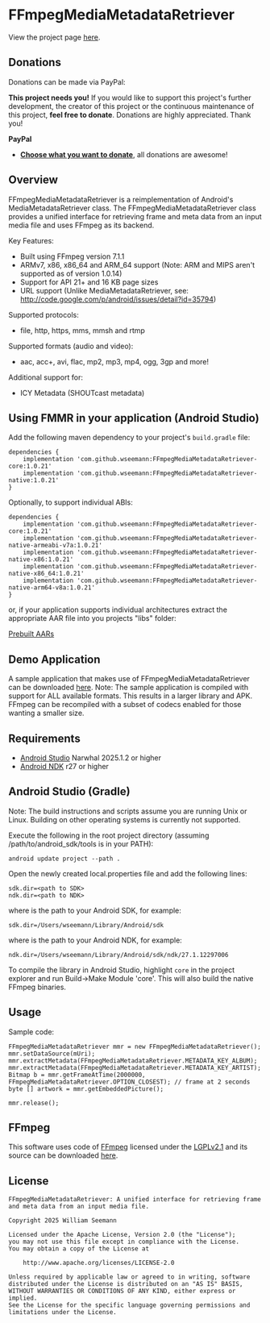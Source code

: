 # FFmpegMediaMetadataRetriever

View the project page <a href=http://wseemann.github.io/FFmpegMediaMetadataRetriever/>here</a>.

## Donations

Donations can be made via PayPal:

**This project needs you!** If you would like to support this project's further development, the creator of this project or the continuous maintenance of this project, **feel free to donate**. Donations are highly appreciated. Thank you!

**PayPal**

- [**Choose what you want to donate**](https://www.paypal.com/cgi-bin/webscr?cmd=_s-xclick&hosted_button_id=2BDTFVEW9LFZY), all donations are awesome!

## Overview

FFmpegMediaMetadataRetriever is a reimplementation of Android's MediaMetadataRetriever class. The FFmpegMediaMetadataRetriever class provides a unified interface for retrieving frame and meta data from an input media file and uses FFmpeg as its backend.

Key Features:

- Built using FFmpeg version 7.1.1
- ARMv7, x86, x86_64 and ARM_64 support (Note: ARM and MIPS aren't supported as of version 1.0.14)
- Support for API 21+ and 16 KB page sizes
- URL support (Unlike MediaMetadataRetriever, see: http://code.google.com/p/android/issues/detail?id=35794)

Supported protocols:

- file, http, https, mms, mmsh and rtmp

Supported formats (audio and video):

- aac, acc+, avi, flac, mp2, mp3, mp4, ogg, 3gp and more!

Additional support for:

- ICY Metadata (SHOUTcast metadata)

## Using FMMR in your application (Android Studio)

Add the following maven dependency to your project's `build.gradle` file:

    dependencies {
        implementation 'com.github.wseemann:FFmpegMediaMetadataRetriever-core:1.0.21'
        implementation 'com.github.wseemann:FFmpegMediaMetadataRetriever-native:1.0.21'
    }

Optionally, to support individual ABIs:

    dependencies {
        implementation 'com.github.wseemann:FFmpegMediaMetadataRetriever-core:1.0.21'
        implementation 'com.github.wseemann:FFmpegMediaMetadataRetriever-native-armeabi-v7a:1.0.21'
        implementation 'com.github.wseemann:FFmpegMediaMetadataRetriever-native-x86:1.0.21'
        implementation 'com.github.wseemann:FFmpegMediaMetadataRetriever-native-x86_64:1.0.21'
        implementation 'com.github.wseemann:FFmpegMediaMetadataRetriever-native-arm64-v8a:1.0.21'
    }

or, if your application supports individual architectures extract the appropriate AAR file into you projects "libs" folder:

[Prebuilt AARs](https://github.com/wseemann/FFmpegMediaMetadataRetriever/releases/download/v1.0.21/prebuilt-aars.zip)

## Demo Application

A sample application that makes use of FFmpegMediaMetadataRetriever can be downloaded [here](https://github.com/wseemann/FFmpegMediaMetadataRetriever/releases/latest). Note: The sample application is compiled with support for ALL available formats. This results in a larger library and APK. FFmpeg can be recompiled with a subset of codecs enabled for those wanting a smaller size.

## Requirements

- [Android Studio](http://developer.android.com/sdk/index.html) Narwhal 2025.1.2 or higher
- [Android NDK](http://developer.android.com/tools/sdk/ndk/index.html) r27 or higher

## Android Studio (Gradle)

Note: The build instructions and scripts assume you are running Unix or Linux. Building
on other operating systems is currently not supported.

Execute the following in the root project directory (assuming /path/to/android_sdk/tools is in your PATH):

    android update project --path .

Open the newly created local.properties file and add the following lines:

    sdk.dir=<path to SDK>
    ndk.dir=<path to NDK>

where <path to SDK> is the path to your Android SDK, for example:

    sdk.dir=/Users/wseemann/Library/Android/sdk

where <path to NDK> is the path to your Android NDK, for example:

    ndk.dir=/Users/wseemann/Library/Android/sdk/ndk/27.1.12297006

To compile the library in Android Studio, highlight `core` in the project explorer and run Build->Make Module 'core'. This will also build the native FFmpeg binaries.

## Usage

Sample code:

    FFmpegMediaMetadataRetriever mmr = new FFmpegMediaMetadataRetriever();
    mmr.setDataSource(mUri);
    mmr.extractMetadata(FFmpegMediaMetadataRetriever.METADATA_KEY_ALBUM);
    mmr.extractMetadata(FFmpegMediaMetadataRetriever.METADATA_KEY_ARTIST);
    Bitmap b = mmr.getFrameAtTime(2000000, FFmpegMediaMetadataRetriever.OPTION_CLOSEST); // frame at 2 seconds
    byte [] artwork = mmr.getEmbeddedPicture();

    mmr.release();

## FFmpeg

This software uses code of <a href=http://ffmpeg.org>FFmpeg</a> licensed under the <a href=http://www.gnu.org/licenses/old-licenses/lgpl-2.1.html>LGPLv2.1</a> and its source can be downloaded <a href=https://www.ffmpeg.org/developer.html>here</a>.

## License

```
FFmpegMediaMetadataRetriever: A unified interface for retrieving frame
and meta data from an input media file.

Copyright 2025 William Seemann

Licensed under the Apache License, Version 2.0 (the "License");
you may not use this file except in compliance with the License.
You may obtain a copy of the License at

    http://www.apache.org/licenses/LICENSE-2.0

Unless required by applicable law or agreed to in writing, software
distributed under the License is distributed on an "AS IS" BASIS,
WITHOUT WARRANTIES OR CONDITIONS OF ANY KIND, either express or implied.
See the License for the specific language governing permissions and
limitations under the License.
```
